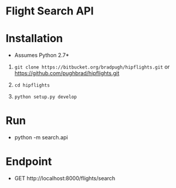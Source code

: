 # Flight Search API

# Installation

* Assumes Python 2.7*


1. `git clone https://bitbucket.org/bradpugh/hipflights.git`
or https://github.com/pughbrad/hipflights.git

2. `cd hipflights`
3. `python setup.py develop`

# Run

- python -m search.api

# Endpoint

- GET http://localhost:8000/flights/search
